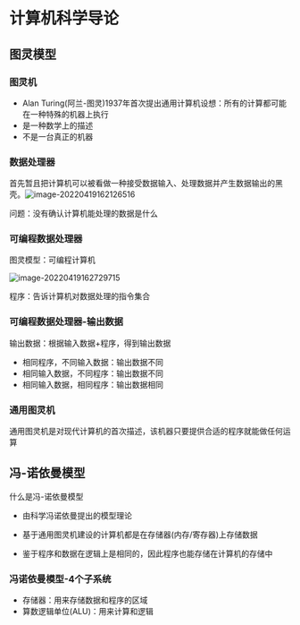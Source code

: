 # 计算机科学导论

## 图灵模型

### 图灵机

- Alan Turing(阿兰-图灵)1937年首次提出通用计算机设想：所有的计算都可能在一种特殊的机器上执行
- 是一种数学上的描述
- 不是一台真正的机器

### 数据处理器

首先暂且把计算机可以被看做一种接受数据输入、处理数据并产生数据输出的黑壳。![image-20220419162126516](https://img2023.cnblogs.com/blog/2554043/202212/2554043-20221204183133940-1735133645.png)

问题：没有确认计算机能处理的数据是什么

### 可编程数据处理器

图灵模型：可编程计算机

![image-20220419162729715](https://img2023.cnblogs.com/blog/2554043/202212/2554043-20221204183134506-1759064486.png)

程序：告诉计算机对数据处理的指令集合

### 可编程数据处理器-输出数据

输出数据：根据输入数据+程序，得到输出数据

- 相同程序，不同输入数据：输出数据不同
- 相同输入数据，不同程序：输出数据不同
- 相同输入数据，相同程序：输出数据相同

### 通用图灵机

通用图灵机是对现代计算机的首次描述，该机器只要提供合适的程序就能做任何运算

## 冯-诺依曼模型

什么是冯-诺依曼模型

- 由科学冯诺依曼提出的模型理论

- 基于通用图灵机建设的计算机都是在存储器(内存/寄存器)上存储数据

- 鉴于程序和数据在逻辑上是相同的，因此程序也能存储在计算机的存储中

### 冯诺依曼模型-4个子系统

- 存储器：用来存储数据和程序的区域
- 算数逻辑单位(ALU)：用来计算和逻辑


















